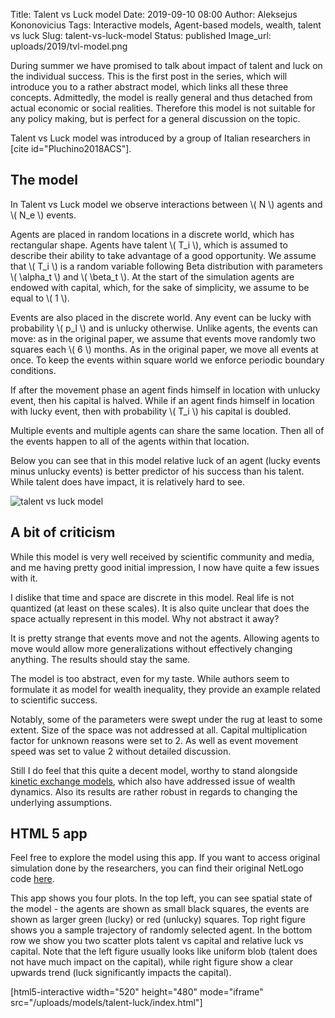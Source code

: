Title: Talent vs Luck model
Date: 2019-09-10 08:00
Author: Aleksejus Kononovicius
Tags: Interactive models, Agent-based models, wealth, talent vs luck
Slug: talent-vs-luck-model
Status: published
Image_url: uploads/2019/tvl-model.png

During summer we have promised to talk about impact of talent and luck on the
individual success. This is the first post in the series, which will introduce
you to a rather abstract model, which links all these three concepts.
Admittedly, the model is really general and thus detached from actual economic
or social realities. Therefore this model is not suitable for any policy making,
but is perfect for a general discussion on the topic.

Talent vs Luck model was introduced by a group of Italian researchers in
[cite id="Pluchino2018ACS"].<!--more-->

## The model

In Talent vs Luck model we observe interactions between \\\( N \\\) agents and
\\\( N\_e \\\) events.

Agents are placed in random locations in a discrete world, which has rectangular
shape. Agents have talent \\\( T\_i \\\), which is assumed to describe their
ability to take advantage of a good opportunity. We assume that \\\( T\_i \\\)
is a random variable following Beta distribution with parameters \\\( \alpha\_t \\\)
and \\\( \beta\_t \\\). At the start of the simulation agents are endowed with
capital, which, for the sake of simplicity, we assume to be equal to
\\\( 1 \\\).

Events are also placed in the discrete world. Any event can be lucky with
probability \\\( p\_l \\\) and is unlucky otherwise. Unlike agents, the events
can move: as in the original paper, we assume that events move randomly two
squares each \\\( 6 \\\) months. As in the original paper, we move all events at
once. To keep the events within square world we enforce periodic boundary
conditions.

If after the movement phase an agent finds himself in location with unlucky
event, then his capital is halved. While if an agent finds himself in location
with lucky event, then with probability \\\( T\_i \\\) his capital is doubled.

Multiple events and multiple agents can share the same location. Then all of the
events happen to all of the agents within that location.

Below you can see that in this model relative luck of an agent (lucky
events minus unlucky events) is better predictor of his success than his talent.
While talent does have impact, it is relatively hard to see.

![talent vs luck model](/uploads/2019/tvl-model.png "Results of a random simulation,
which uses the default parameters.")

## A bit of criticism

While this model is very well received by scientific community and media, and
me having pretty good initial impression, I now have quite a few issues with it.

I dislike that time and space are discrete in this model. Real life is not
quantized (at least on these scales). It is also quite unclear that does the
space actually represent in this model. Why not abstract it away?

It is pretty strange that events move and not the agents. Allowing agents to
move would allow more generalizations without effectively changing anything. The
results should stay the same.

The model is too abstract, even for my taste. While authors seem to formulate it
as model for wealth inequality, they provide an example related to scientific
success.

Notably, some of the parameters were swept under the rug at least to some
extent. Size of the space was not addressed at all. Capital multiplication
factor for unknown reasons were set to 2. As well as event movement speed was
set to value 2 without detailed discussion.

Still I do feel that this quite a decent model, worthy to stand alongside
[kinetic exchange models](/tag/kinetic-models/), which also have addressed issue
of wealth dynamics. Also its results are rather robust in regards to changing
the underlying assumptions.

## HTML 5 app

Feel free to explore the model using this app. If you want to access original
simulation done by the researchers, you can find their original NetLogo code
[here](https://www.comses.net/codebases/199a298b-fe95-473e-ad39-0fd69b5ff61c/releases/1.0.0/).

This app shows you four plots. In the top left, you can see spatial state of the
model - the agents are shown as small black squares, the events are shown as
larger green (lucky) or red (unlucky) squares. Top right figure shows you a
sample trajectory of randomly selected agent. In the bottom row we show you
two scatter plots talent vs capital and relative luck vs capital. Note that the
left figure usually looks like uniform blob (talent does not have much impact
on the capital), while right figure show a clear upwards trend (luck
significantly impacts the capital).

[html5-interactive width="520" height="480" mode="iframe"
src="/uploads/models/talent-luck/index.html"]
